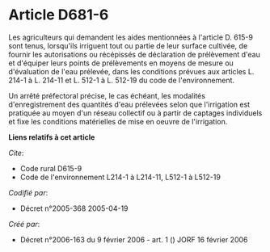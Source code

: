 # Article D681-6

Les agriculteurs qui demandent les aides mentionnées à l'article D. 615-9 sont tenus, lorsqu'ils irriguent tout ou partie de
leur surface cultivée, de fournir les autorisations ou récépissés de déclaration de prélèvement d'eau et d'équiper leurs
points de prélèvements en moyens de mesure ou d'évaluation de l'eau prélevée, dans les conditions prévues aux articles L.
214-1 à L. 214-11 et L. 512-1 à L. 512-19 du code de l'environnement.

Un arrêté préfectoral précise, le cas échéant, les modalités d'enregistrement des quantités d'eau prélevées selon que
l'irrigation est pratiquée au moyen d'un réseau collectif ou à partir de captages individuels et fixe les conditions
matérielles de mise en oeuvre de l'irrigation.

**Liens relatifs à cet article**

_Cite_:

  - Code rural D615-9
  - Code de l'environnement L214-1 à L214-11, L512-1 à L512-19

_Codifié par_:

  - Décret n°2005-368 2005-04-19

_Créé par_:

  - Décret n°2006-163 du 9 février 2006 - art. 1 () JORF 16 février 2006
